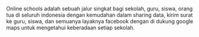 Online schools adalah sebuah jalur singkat bagi sekolah, guru, siswa, orang tua di seluruh indonesia dengan kemudahan dalam sharing data, kirim surat ke guru, siswa, dan semuanya layaknya facebook dengan di dukung google maps untuk mengetahui keberadaan setiap sekolah.